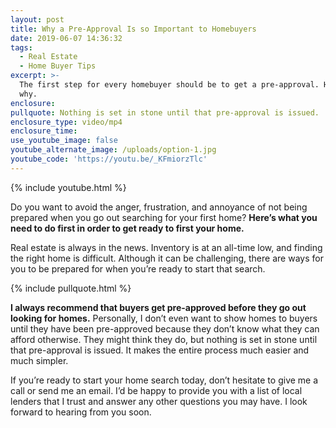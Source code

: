 ```yaml
---
layout: post
title: Why a Pre-Approval Is so Important to Homebuyers
date: 2019-06-07 14:36:32
tags:
  - Real Estate
  - Home Buyer Tips
excerpt: >-
  The first step for every homebuyer should be to get a pre-approval. Here’s
  why.
enclosure:
pullquote: Nothing is set in stone until that pre-approval is issued.
enclosure_type: video/mp4
enclosure_time:
use_youtube_image: false
youtube_alternate_image: /uploads/option-1.jpg
youtube_code: 'https://youtu.be/_KFmiorzTlc'
---
```


{% include youtube.html %}

Do you want to avoid the anger, frustration, and annoyance of not being prepared when you go out searching for your first home? **Here’s what you need to do first in order to get ready to first your home.**

Real estate is always in the news. Inventory is at an all-time low, and finding the right home is difficult. Although it can be challenging, there are ways for you to be prepared for when you’re ready to start that search.

{% include pullquote.html %}

**I always recommend that buyers get pre-approved before they go out looking for homes.** Personally, I don’t even want to show homes to buyers until they have been pre-approved because they don’t know what they can afford otherwise. They might think they do, but nothing is set in stone until that pre-approval is issued. It makes the entire process much easier and much simpler.

If you’re ready to start your home search today, don’t hesitate to give me a call or send me an email. I’d be happy to provide you with a list of local lenders that I trust and answer any other questions you may have. I look forward to hearing from you soon.
